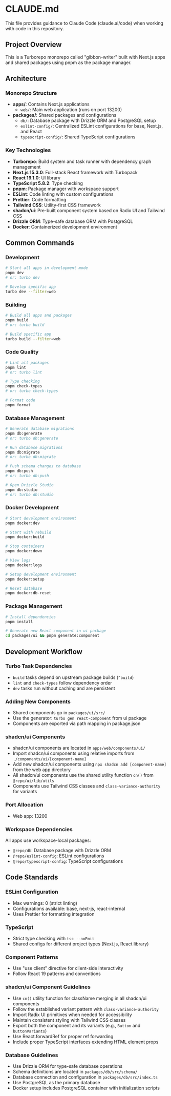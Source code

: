# CLAUDE.md

This file provides guidance to Claude Code (claude.ai/code) when working with code in this repository.

## Project Overview

This is a Turborepo monorepo called "gibbon-writer" built with Next.js apps and shared packages using pnpm as the package manager.

## Architecture

### Monorepo Structure
- **apps/**: Contains Next.js applications
  - `web/`: Main web application (runs on port 13200)
- **packages/**: Shared packages and configurations
  - `db/`: Database package with Drizzle ORM and PostgreSQL setup
  - `eslint-config/`: Centralized ESLint configurations for base, Next.js, and React
  - `typescript-config/`: Shared TypeScript configurations

### Key Technologies
- **Turborepo**: Build system and task runner with dependency graph management
- **Next.js 15.3.0**: Full-stack React framework with Turbopack
- **React 19.1.0**: UI library
- **TypeScript 5.8.2**: Type checking
- **pnpm**: Package manager with workspace support
- **ESLint**: Code linting with custom configurations
- **Prettier**: Code formatting
- **Tailwind CSS**: Utility-first CSS framework
- **shadcn/ui**: Pre-built component system based on Radix UI and Tailwind CSS
- **Drizzle ORM**: Type-safe database ORM with PostgreSQL
- **Docker**: Containerized development environment

## Common Commands

### Development
```bash
# Start all apps in development mode
pnpm dev
# or: turbo dev

# Develop specific app
turbo dev --filter=web
```

### Building
```bash
# Build all apps and packages
pnpm build
# or: turbo build

# Build specific app
turbo build --filter=web
```

### Code Quality
```bash
# Lint all packages
pnpm lint
# or: turbo lint

# Type checking
pnpm check-types
# or: turbo check-types

# Format code
pnpm format
```

### Database Management
```bash
# Generate database migrations
pnpm db:generate
# or: turbo db:generate

# Run database migrations
pnpm db:migrate
# or: turbo db:migrate

# Push schema changes to database
pnpm db:push
# or: turbo db:push

# Open Drizzle Studio
pnpm db:studio
# or: turbo db:studio
```

### Docker Development
```bash
# Start development environment
pnpm docker:dev

# Start with rebuild
pnpm docker:build

# Stop containers
pnpm docker:down

# View logs
pnpm docker:logs

# Setup development environment
pnpm docker:setup

# Reset database
pnpm docker:db-reset
```

### Package Management
```bash
# Install dependencies
pnpm install

# Generate new React component in ui package
cd packages/ui && pnpm generate:component
```

## Development Workflow

### Turbo Task Dependencies
- `build` tasks depend on upstream package builds (`^build`)
- `lint` and `check-types` follow dependency order
- `dev` tasks run without caching and are persistent

### Adding New Components
- Shared components go in `packages/ui/src/`
- Use the generator: `turbo gen react-component` from ui package
- Components are exported via path mapping in package.json

### shadcn/ui Components
- shadcn/ui components are located in `apps/web/components/ui/`
- Import shadcn/ui components using relative imports from `./components/ui/[component-name]`
- Add new shadcn/ui components using `npx shadcn add [component-name]` from the web app directory
- All shadcn/ui components use the shared utility function `cn()` from `@repo/ui/lib/utils`
- Components use Tailwind CSS classes and `class-variance-authority` for variants

### Port Allocation
- Web app: 13200

### Workspace Dependencies
All apps use workspace-local packages:
- `@repo/db`: Database package with Drizzle ORM
- `@repo/eslint-config`: ESLint configurations
- `@repo/typescript-config`: TypeScript configurations

## Code Standards

### ESLint Configuration
- Max warnings: 0 (strict linting)
- Configurations available: base, next-js, react-internal
- Uses Prettier for formatting integration

### TypeScript
- Strict type checking with `tsc --noEmit`
- Shared configs for different project types (Next.js, React library)

### Component Patterns
- Use "use client" directive for client-side interactivity
- Follow React 19 patterns and conventions

### shadcn/ui Component Guidelines
- Use `cn()` utility function for className merging in all shadcn/ui components
- Follow the established variant pattern with `class-variance-authority`
- Import Radix UI primitives when needed for accessibility
- Maintain consistent styling with Tailwind CSS classes
- Export both the component and its variants (e.g., `Button` and `buttonVariants`)
- Use React.forwardRef for proper ref forwarding
- Include proper TypeScript interfaces extending HTML element props

### Database Guidelines
- Use Drizzle ORM for type-safe database operations
- Schema definitions are located in `packages/db/src/schema/`
- Database connection and configuration in `packages/db/src/index.ts`
- Use PostgreSQL as the primary database
- Docker setup includes PostgreSQL container with initialization scripts
